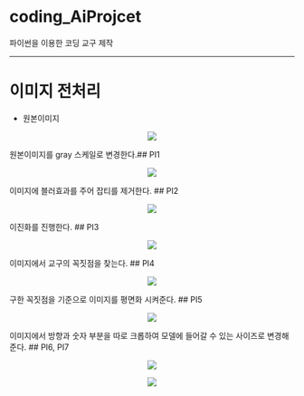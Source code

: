 # coding_AiProjcet
파이썬을 이용한 코딩 교구 제작

----
# 이미지 전처리
* 원본이미지
<p align="center">
  <img src="img_data/pending_img/PI0_original.jpg" weight = 500>
</p>
원본이미지를 gray 스케일로 변경한다.## PI1
<p align="center">
  <img src="img_data/pending_img/PI1_gray.jpg" weight = 500>
</p>

이미지에 블러효과를 주어 잡티를 제거한다. ## PI2
<p align="center">
  <img src="img_data/pending_img/PI2_blurred.jpg" weight = 500>
</p>
이진화를 진행한다. ## PI3
<p align="center">
  <img src="img_data/pending_img/PI3_binary.jpg" weight = 500>
</p>
이미지에서 교구의 꼭짓점을 찾는다. ## PI4
<p align="center">
  <img src="img_data/pending_img/PI4_point.jpg" weight = 500>
</p>

구한 꼭짓점을 기준으로 이미지를 평면화 시켜준다. ## PI5
<p align="center">
  <img src="img_data/pending_img/PI5_warped.jpg" weight = 500>
</p>

이미지에서 방향과 숫자 부분을 따로 크롭하여 모델에 들어갈 수 있는 사이즈로 변경해준다. ## PI6, PI7
<p align="center">
  <img src="img_data/pending_img/PI6_crop_dir.jpg" weight = 500>
</p>
<p align="center">
  <img src="img_data/pending_img/PI7_crop_num.jpg" weight = 500>
</p>




